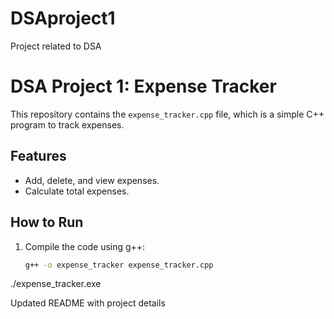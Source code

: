# DSAproject1
Project related to DSA
# DSA Project 1: Expense Tracker

This repository contains the `expense_tracker.cpp` file, which is a simple C++ program to track expenses.

## Features
- Add, delete, and view expenses.
- Calculate total expenses.

## How to Run
1. Compile the code using g++:
   ```bash
   g++ -o expense_tracker expense_tracker.cpp
./expense_tracker.exe

Updated README with project details

